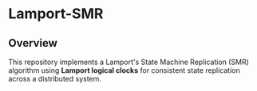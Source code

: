 # Lamport-SMR

## Overview

This repository implements a Lamport's State Machine Replication (SMR) algorithm using **Lamport logical clocks** for consistent state replication across a distributed system.
